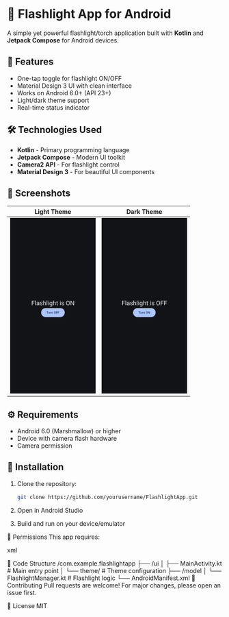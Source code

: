 # 🔦 Flashlight App for Android

A simple yet powerful flashlight/torch application built with **Kotlin** and **Jetpack Compose** for Android devices.

## 📱 Features
- One-tap toggle for flashlight ON/OFF
- Material Design 3 UI with clean interface
- Works on Android 6.0+ (API 23+)
- Light/dark theme support
- Real-time status indicator

## 🛠️ Technologies Used
- **Kotlin** - Primary programming language
- **Jetpack Compose** - Modern UI toolkit
- **Camera2 API** - For flashlight control
- **Material Design 3** - For beautiful UI components

## 📸 Screenshots
| Light Theme | Dark Theme |
|-------------|------------|
| <img src="screenshots/light.jpg" width="200"> | <img src="screenshots/dark.jpg" width="200"> |

## ⚙️ Requirements
- Android 6.0 (Marshmallow) or higher
- Device with camera flash hardware
- Camera permission

## 🚀 Installation
1. Clone the repository:
   ```bash
   git clone https://github.com/yourusername/FlashlightApp.git
2. Open in Android Studio

3. Build and run on your device/emulator

🔧 Permissions
This app requires:

xml
<uses-permission android:name="android.permission.CAMERA" />
<uses-feature android:name="android.hardware.camera.flash" />

📝 Code Structure
/com.example.flashlightapp
├── /ui
│   ├── MainActivity.kt       # Main entry point
│   └── theme/               # Theme configuration
├── /model
│   └── FlashlightManager.kt  # Flashlight logic
└── AndroidManifest.xml
🤝 Contributing
Pull requests are welcome! For major changes, please open an issue first.

📜 License
MIT